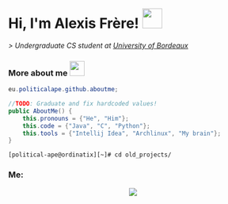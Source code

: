 # Hi, I'm Alexis Frère! <img src="https://upload.wikimedia.org/wikipedia/commons/a/a4/Animated-Flag-France.gif" width="40">

*> Undergraduate CS student at [University of Bordeaux](https://www.u-bordeaux.fr/)*

### More about me <img src="https://media0.giphy.com/media/82LGQT2QKKMPBbkEkg/giphy.gif?cid=ecf05e47mu2u3jex9969o16q3lekh0jupbkm9sbuypbbab4z&ep=v1_stickers_search&rid=giphy.gif&ct=s" width="30">
```java
eu.politicalape.github.aboutme;

//TODO: Graduate and fix hardcoded values!
public AboutMe() {
    this.pronouns = {"He", "Him"};
    this.code = {"Java", "C", "Python"};
    this.tools = {"Intellij Idea", "Archlinux", "My brain"};
}
``` 

```
[political-ape@ordinatix][~]# cd old_projects/
```
### Me:
<div style="text-align:center">
<img src="https://media0.giphy.com/media/v1.Y2lkPTc5MGI3NjExb245ZmFuemVqMHRqa2F3bDQydjVlN2plYWdqNjByNW9rbGIzaXhlMCZlcD12MV9pbnRlcm5hbF9naWZfYnlfaWQmY3Q9Zw/FPjbHO0jJxGsE/giphy.gif">
</div>